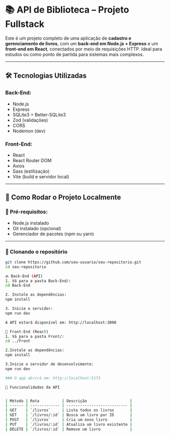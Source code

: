 # 📚 API de Biblioteca – Projeto Fullstack

Este é um projeto completo de uma aplicação de **cadastro e gerenciamento de livros**, com um **back-end em Node.js + Express** e um **front-end em React**, conectados por meio de requisições HTTP. Ideal para estudos ou como ponto de partida para sistemas mais complexos.

---

## 🛠️ Tecnologias Utilizadas

### Back-End:
- Node.js
- Express
- SQLite3 + Better-SQLite3
- Zod (validações)
- CORS
- Nodemon (dev)

### Front-End:
- React
- React Router DOM
- Axios
- Sass (estilização)
- Vite (build e servidor local)

---

## 🚀 Como Rodar o Projeto Localmente

### 🔧 Pré-requisitos:
- Node.js instalado
- Git instalado (opcional)
- Gerenciador de pacotes (npm ou yarn)

---

### 🧩 Clonando o repositório

```bash
git clone https://github.com/seu-usuario/seu-repositorio.git
cd seu-repositorio

🔙 Back-End (API)
1. Vá para a pasta Back-End/:
cd Back-End

2. Instale as dependências:
npm install

3. Inicie o servidor:
npm run dev

A API estará disponível em: http://localhost:3000

🎨 Front-End (React)
1. Vá para a pasta Front/:
cd ../Front

2.Instale as dependências:
npm install

3.Inicie o servidor de desenvolvimento:
npm run dev

### O app abrirá em: http://localhost:5173

📌 Funcionalidades da API


| Método | Rota          | Descrição                   |
| ------ | ------------- | --------------------------- |
| GET    | `/livros`     | Lista todos os livros       |
| GET    | `/livros/:id` | Busca um livro por ID       |
| POST   | `/livros`     | Cria um novo livro          |
| PUT    | `/livros/:id` | Atualiza um livro existente |
| DELETE | `/livros/:id` | Remove um livro             |



